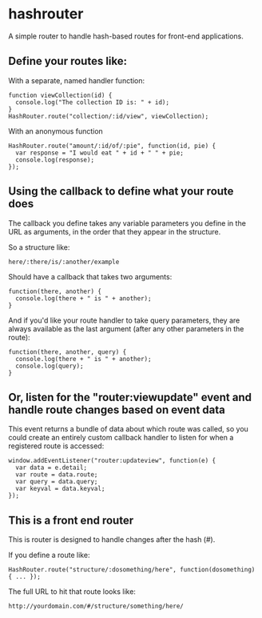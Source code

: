 # hashrouter

A simple router to handle hash-based routes for front-end applications.

## Define your routes like:

With a separate, named handler function:
```
function viewCollection(id) {
  console.log("The collection ID is: " + id);
}
HashRouter.route("collection/:id/view", viewCollection);
```

With an anonymous function 
```
HashRouter.route("amount/:id/of/:pie", function(id, pie) {
  var response = "I would eat " + id + " " + pie;
  console.log(response);
});
```

## Using the callback to define what your route does

The callback you define takes any variable parameters you define in the URL as arguments, in the order that they appear in the structure. 

So a structure like:

`here/:there/is/:another/example`

Should have a callback that takes two arguments: 

```
function(there, another) { 
  console.log(there + " is " + another); 
}
```

And if you'd like your route handler to take query parameters, they are always available as the last argument (after any other parameters in the route):

```
function(there, another, query) { 
  console.log(there + " is " + another);
  console.log(query);
}
```

## Or, listen for the "router:viewupdate" event and handle route changes based on event data

This event returns a bundle of data about which route was called, so you could create an entirely custom callback handler to listen for when a registered route is accessed:

```
window.addEventListener("router:updateview", function(e) {
  var data = e.detail;
  var route = data.route;
  var query = data.query;
  var keyval = data.keyval;
});
```

## This is a front end router

This is router is designed to handle changes after the hash (#).  

If you define a route like:

`HashRouter.route("structure/:dosomething/here", function(dosomething) { ... });`

The full URL to hit that route looks like:

`http://yourdomain.com/#/structure/something/here/`
